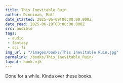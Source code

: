```yaml
---
title: This Inevitable Ruin
author: Dinniman, Matt
date_started: 2025-06-09T00:00:00.000Z
date_read: 2025-06-19T00:00:00.000Z
src: audible
tags: 
 - audio
 - fantasy
 - sci-fi 
img_url : "/images/books/This Inevitable Ruin.jpg"
permalink: /books/This_Inevitable_Ruin/
layout: book.njk
---
```

Done for a while.  Kinda over these books.
